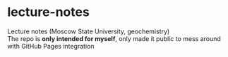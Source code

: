 # lecture-notes
Lecture notes (Moscow State University, geochemistry)  
The repo is **only intended for myself**, only made it public to mess around with GitHub Pages integration
